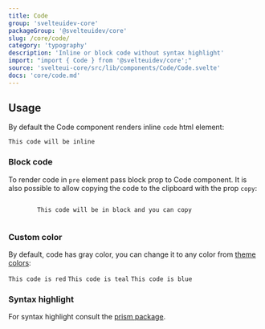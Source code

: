 ```yaml
---
title: Code
group: 'svelteuidev-core'
packageGroup: '@svelteuidev/core'
slug: /core/code/
category: 'typography'
description: 'Inline or block code without syntax highlight'
import: "import { Code } from '@svelteuidev/core';"
source: 'svelteui-core/src/lib/components/Code/Code.svelte'
docs: 'core/code.md'
---
```


<script lang="ts">
    import { Code } from '@svelteuidev/core';
    import { Heading, Preview } from 'components';

    const code = `
        <script>
            import { Code } from '@svelteuidev/core';
        <\/script>

        <Code>This code will be inline<\/Code>
    `;
    const blockCode = `
        <script>
            import { Code } from '@svelteuidev/core';
        <\/script>

        <Code block copy>This code will be in block and you can copy<\/Code>
    `;
    const colorCode = `
        <script>
            import { Code } from '@svelteuidev/core';
        <\/script>

        <Code color="red">This code is red<\/Code>
        <Code color="teal">This code is teal<\/Code>
        <Code color="blue">This code is blue<\/Code>
    `;
</script>

<Heading />

## Usage

By default the Code component renders inline `code` html element:

<Preview code={code}>
    <Code>This code will be inline</Code>
</Preview>

### Block code

To render code in `pre` element pass block prop to Code component. It is also possible to allow copying the code to the clipboard with the prop `copy`:

<Preview code={blockCode}>
    <Code block copy message={"This code will be in block and you can copy"}>
        This code will be in block and you can copy
    </Code>
</Preview>

### Custom color

By default, code has gray color, you can change it to any color from [theme colors](theming/default-theme.md):

<Preview code={colorCode}>
    <Code color="red">This code is red</Code>
    <Code color="teal">This code is teal</Code>
    <Code color="blue">This code is blue</Code>
</Preview>

### Syntax highlight

For syntax highlight consult the [prism package](others/prism).
